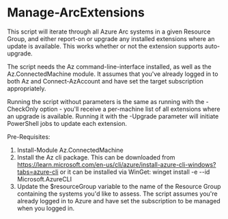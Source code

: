 # Manage-ArcExtensions
This script will iterate through all Azure Arc systems in a given Resource Group, and either report-on or upgrade any installed extensions where an update is available.  This works whether or not the extension supports auto-upgrade.

The script needs the Az command-line-interface installed, as well as the Az.ConnectedMachine module.  It assumes that you've already logged in to both Az and Connect-AzAccount and have set the target subscription appropriately.

Running the script without parameters is the same as running with the -CheckOnly option - you'll receive a per-machine list of all extensions where an upgrade is available.  Running it with the -Upgrade parameter will initiate PowerShell jobs to update each extension.

Pre-Requisites:
1) Install-Module Az.ConnectedMachine
2) Install the Az cli package.  This can be downloaded from https://learn.microsoft.com/en-us/cli/azure/install-azure-cli-windows?tabs=azure-cli or it can be installed via WinGet: winget install -e --id Microsoft.AzureCLI
3) Update the $resourceGroup variable to the name of the Resource Group containing the systems you'd like to assess.  The script assumes you're already logged in to Azure and have set the subscription to be managed when you logged in.

